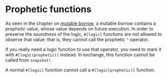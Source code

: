 # Prophetic functions

As seen in the chapter on [mutable borrow](../representation_of_types/mutable_borrows.md), a mutable borrow contains a _prophetic_ value, whose value depends on future execution. In order to preserve the soundness of the logic, `#[logic]` functions are not allowed to observe that value: that is, they cannot call the prophetic `^` operator.

If you really need a logic function to use that operator, you need to mark it with `#[logic(prophetic)]` instead. In exchange, this function cannot be called from `snapshot!`.

A normal `#[logic]` function cannot call a `#[logic(prophetic)]` function.
